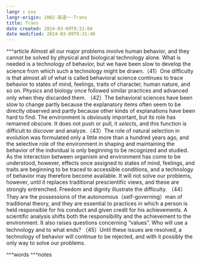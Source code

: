 ```yaml
---
langr : xxx
langr-origin: 2002-英语一-Trans
title: Trans
date created: 2024-03-09T9:31:04
date modified: 2024-03-09T9:31:40
---
```


^^^article
Almost all our major problems involve human behavior, and they cannot be solved by physical and biological technology alone. What is needed is a technology of behavior, but we have been slow to develop the science from which such a technology might be drawn.（41）One difficulty is that almost all of what is called behavioral science continues to trace behavior to states of mind, feelings, traits of character, human nature, and so on. Physics and biology once followed similar practices and advanced only when they discarded them. （42）The behavioral sciences have been slow to change partly because the explanatory items often seem to be directly observed and partly because other kinds of explanations have been hard to find. The environment is obviously important, but its role has remained obscure. It does not push or pull, it _selects_, and this function is difficult to discover and analyze.（43）The role of natural selection in evolution was formulated only a little more than a hundred years ago, and the selective role of the environment in shaping and maintaining the behavior of the individual is only beginning to be recognized and studied. As the interaction between organism and environment has come to be understood, however, effects once assigned to states of mind, feelings, and traits are beginning to be traced to accessible conditions, and a technology of behavior may therefore become available. It will not solve our problems, however, until it replaces traditional prescientific views, and these are strongly entrenched. Freedom and dignity illustrate the difficulty. （44）They are the possessions of the autonomous（self-governing）man of traditional theory, and they are essential to practices in which a person is held responsible for his conduct and given credit for his achievements. A scientific analysis shifts both the responsibility and the achievement to the environment. It also raises questions concerning “values”. Who will use a technology and to what ends? （45）Until these issues are resolved, a technology of behavior will continue to be rejected, and with it possibly the only way to solve our problems.





^^^words
^^^notes
